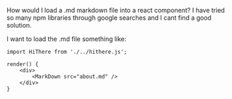 How would I load a .md markdown file into a react component? I have tried so many npm libraries through google searches and I cant find a good solution.

I want to load the .md file something like:
```
import HiThere from './../hithere.js';

render() {
    <div>
        <MarkDown src="about.md" />
    </div>
}
```